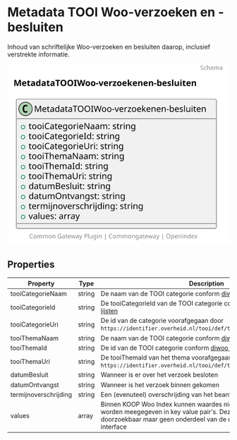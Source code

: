 # Metadata TOOI Woo-verzoeken en -besluiten

Inhoud van schriftelijke Woo-verzoeken en besluiten daarop, inclusief verstrekte informatie.

![Class Diagram](https://github.com/CommonGateway/OpenIndex/blob/tilburg-cases-sync/docs/schema/Metadata.tooi_verzoeken_en_besluiten.svg)

## Properties

| Property | Type | Description | Required |
|----------|------|-------------|----------|
| tooiCategorieNaam | string | De naam van de TOOI categorie conform [diwoo metadata lijsten](https://standaarden.overheid.nl/diwoo/metadata/doc/0.9.1/diwoo-metadata-lijsten_xsd_Simple_Type_diwoo_scw_woo_informatiecategorieen) | No |
| tooiCategorieId | string | De tooiCategorieId van de TOOI categorie conform [diwoo metadata lijsten](https://standaarden.overheid.nl/diwoo/metadata/doc/0.9.1/diwoo-metadata-lijsten_xsd_Simple_Type_diwoo_scw_woo_informatiecategorieen) | No |
| tooiCategorieUri | string | De id van de categorie voorafgegaan door `https://identifier.overheid.nl/tooi/def/thes/kern/[tooiCategorieId]` | No |
| tooiThemaNaam | string | De naam van de TOOI categorie conform [diwoo metadata lijsten](https://standaarden.overheid.nl/diwoo/metadata/doc/0.9.1/diwoo-metadata-lijsten_xsd_Simple_Type_diwoo_scw_woo_informatiecategorieen) | No |
| tooiThemaId | string | De id van de TOOI categorie conform [diwoo metadata lijsten](https://standaarden.overheid.nl/diwoo/metadata/doc/0.9.1/diwoo-metadata-lijsten_xsd_Simple_Type_diwoo_scw_woo_informatiecategorieen) | No |
| tooiThemaUri | string | De tooiThemaId van het thema voorafgegaan door `https://identifier.overheid.nl/tooi/def/thes/kern/[tooiThemaId]` | No |
| datumBesluit | string | Wanneer is er over het verzoek besloten | Yes |
| datumOntvangst | string | Wanneer is het verzoek binnen gekomen | Yes |
| termijnoverschrijding | string | Een (evenuteel) overschrijding van het beantwoordings termijn termijn | No |
| values | array | Binnen KOOP Woo Index kunnen waardes niet uitlijnen op TOOI wel worden meegegeven in key value pair's. Deze zijn vervolgens wel doorzoekbaar maar geen onderdeel van de open.overheid.nl user interface | No |
